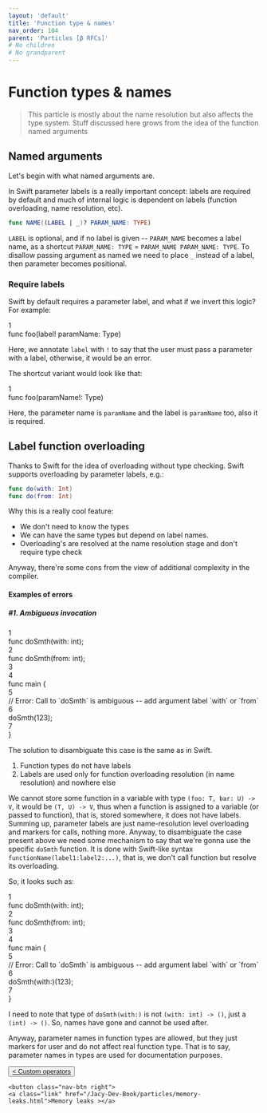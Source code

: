 ```yaml
---
layout: 'default'
title: 'Function type & names'
nav_order: 104
parent: 'Particles [β RFCs]'
# No children
# No grandparent
---
```


# Function types & names

> This particle is mostly about the name resolution but also affects the type system.
> Stuff discussed here grows from the idea of the function named arguments


## Named arguments

Let's begin with what named arguments are.

In Swift parameter labels is a really important concept: labels are required by default and much of internal logic is dependent on labels (function overloading, name resolution, etc).

```swift
func NAME((LABEL | _)? PARAM_NAME: TYPE)
```

`LABEL` is optional, and if no label is given -- `PARAM_NAME` becomes a label name, as a shortcut `PARAM_NAME: TYPE` = `PARAM_NAME PARAM_NAME: TYPE`.
To disallow passing argument as named we need to place `_` instead of a label, then parameter becomes positional.

### Require labels

Swift by default requires a parameter label, and what if we invert this logic?
For example:
<div class="code-fence highlight-jc hljs">
            <div class="line"><div class="line-num" data-line-num="1">1</div><div class="line-content"><span class="hljs-keyword">func</span> <span class="hljs-title function_">foo</span>(label! paramName: Type)</div></div>
        </div>

Here, we annotate `label` with `!` to say that the user must pass a parameter with a label, otherwise, it would be an error.

The shortcut variant would look like that:
<div class="code-fence highlight-jc hljs">
            <div class="line"><div class="line-num" data-line-num="1">1</div><div class="line-content"><span class="hljs-keyword">func</span> <span class="hljs-title function_">foo</span>(paramName!: Type)</div></div>
        </div>

Here, the parameter name is `paramName` and the label is `paramName` too, also it is required.

## Label function overloading

Thanks to Swift for the idea of overloading without type checking.
Swift supports overloading by parameter labels, e.g.:
```swift
func do(with: Int)
func do(from: Int)
```

Why this is a really cool feature:
- We don't need to know the types
- We can have the same types but depend on label names.
- Overloading's are resolved at the name resolution stage and don't require type check


Anyway, there're some cons from the view of additional complexity in the compiler.

#### Examples of errors

##### #1. Ambiguous invocation

<div class="code-fence highlight-jc hljs">
            <div class="line"><div class="line-num" data-line-num="1">1</div><div class="line-content"><span class="hljs-keyword">func</span> <span class="hljs-title function_">doSmth</span>(with: <span class="hljs-type">int</span>);</div></div><div class="line"><div class="line-num" data-line-num="2">2</div><div class="line-content"><span class="hljs-keyword">func</span> <span class="hljs-title function_">doSmth</span>(from: <span class="hljs-type">int</span>);</div></div><div class="line"><div class="line-num" data-line-num="3">3</div><div class="line-content"></div></div><div class="line"><div class="line-num" data-line-num="4">4</div><div class="line-content"><span class="hljs-keyword">func</span> <span class="hljs-title function_">main</span> {</div></div><div class="line"><div class="line-num" data-line-num="5">5</div><div class="line-content">    <span class="hljs-comment">// Error: Call to `doSmth` is ambiguous -- add argument label `with` or `from`</span></div></div><div class="line"><div class="line-num" data-line-num="6">6</div><div class="line-content">    <span class="hljs-title function_ invoke__">doSmth</span>(<span class="hljs-number">123</span>);</div></div><div class="line"><div class="line-num" data-line-num="7">7</div><div class="line-content">}</div></div>
        </div>

The solution to disambiguate this case is the same as in Swift.
1. Function types do not have labels
2. Labels are used only for function overloading resolution (in name resolution) and nowhere else

We cannot store some function in a variable with type `(foo: T, bar: U) -> V`, it would be `(T, U) -> V`, thus when a function is assigned to a variable (or passed to function), that is, stored somewhere, it does not have labels.
Summing up, parameter labels are just name-resolution level overloading and markers for calls, nothing more.
Anyway, to disambiguate the case present above we need some mechanism to say that we're gonna use the specific `doSmth` function. It is done with Swift-like syntax `functionName(label1:label2:...)`, that is, we don't call function but resolve its overloading.

So, it looks such as:
<div class="code-fence highlight-jc hljs">
            <div class="line"><div class="line-num" data-line-num="1">1</div><div class="line-content"><span class="hljs-keyword">func</span> <span class="hljs-title function_">doSmth</span>(with: <span class="hljs-type">int</span>);</div></div><div class="line"><div class="line-num" data-line-num="2">2</div><div class="line-content"><span class="hljs-keyword">func</span> <span class="hljs-title function_">doSmth</span>(from: <span class="hljs-type">int</span>);</div></div><div class="line"><div class="line-num" data-line-num="3">3</div><div class="line-content"></div></div><div class="line"><div class="line-num" data-line-num="4">4</div><div class="line-content"><span class="hljs-keyword">func</span> <span class="hljs-title function_">main</span> {</div></div><div class="line"><div class="line-num" data-line-num="5">5</div><div class="line-content">    <span class="hljs-comment">// Error: Call to `doSmth` is ambiguous -- add argument label `with` or `from`</span></div></div><div class="line"><div class="line-num" data-line-num="6">6</div><div class="line-content">    <span class="hljs-title function_ invoke__">doSmth</span>(with:)(<span class="hljs-number">123</span>);</div></div><div class="line"><div class="line-num" data-line-num="7">7</div><div class="line-content">}</div></div>
        </div>

I need to note that type of `doSmth(with:)` is not `(with: int) -> ()`, just a `(int) -> ()`. 
So, names have gone and cannot be used after.

Anyway, parameter names in function types are allowed, but they just markers for user and do not affect real function type. That is to say, parameter names in types are used for documentation purposes.
<div class="nav-btn-block">
    <button class="nav-btn left">
    <a class="link" href="/Jacy-Dev-Book/particles/custom-operators.html">< Custom operators</a>
</button>

    <button class="nav-btn right">
    <a class="link" href="/Jacy-Dev-Book/particles/memory-leaks.html">Memory leaks ></a>
</button>

</div>
